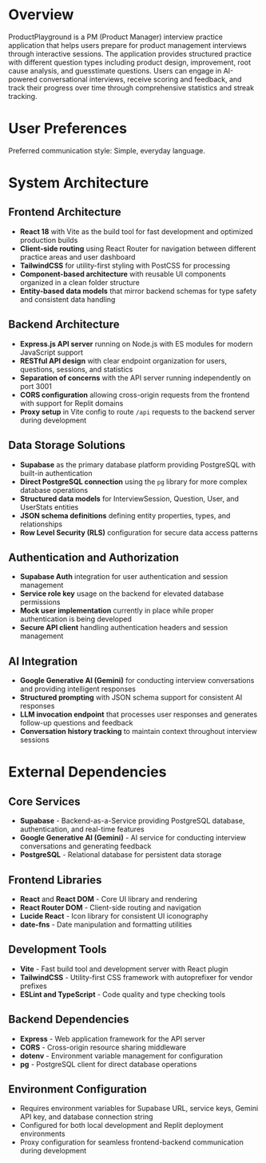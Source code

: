 # Overview

ProductPlayground is a PM (Product Manager) interview practice application that helps users prepare for product management interviews through interactive sessions. The application provides structured practice with different question types including product design, improvement, root cause analysis, and guesstimate questions. Users can engage in AI-powered conversational interviews, receive scoring and feedback, and track their progress over time through comprehensive statistics and streak tracking.

# User Preferences

Preferred communication style: Simple, everyday language.

# System Architecture

## Frontend Architecture
- **React 18** with Vite as the build tool for fast development and optimized production builds
- **Client-side routing** using React Router for navigation between different practice areas and user dashboard
- **TailwindCSS** for utility-first styling with PostCSS for processing
- **Component-based architecture** with reusable UI components organized in a clean folder structure
- **Entity-based data models** that mirror backend schemas for type safety and consistent data handling

## Backend Architecture
- **Express.js API server** running on Node.js with ES modules for modern JavaScript support
- **RESTful API design** with clear endpoint organization for users, questions, sessions, and statistics
- **Separation of concerns** with the API server running independently on port 3001
- **CORS configuration** allowing cross-origin requests from the frontend with support for Replit domains
- **Proxy setup** in Vite config to route `/api` requests to the backend server during development

## Data Storage Solutions
- **Supabase** as the primary database platform providing PostgreSQL with built-in authentication
- **Direct PostgreSQL connection** using the `pg` library for more complex database operations
- **Structured data models** for InterviewSession, Question, User, and UserStats entities
- **JSON schema definitions** defining entity properties, types, and relationships
- **Row Level Security (RLS)** configuration for secure data access patterns

## Authentication and Authorization
- **Supabase Auth** integration for user authentication and session management
- **Service role key** usage on the backend for elevated database permissions
- **Mock user implementation** currently in place while proper authentication is being developed
- **Secure API client** handling authentication headers and session management

## AI Integration
- **Google Generative AI (Gemini)** for conducting interview conversations and providing intelligent responses
- **Structured prompting** with JSON schema support for consistent AI responses
- **LLM invocation endpoint** that processes user responses and generates follow-up questions and feedback
- **Conversation history tracking** to maintain context throughout interview sessions

# External Dependencies

## Core Services
- **Supabase** - Backend-as-a-Service providing PostgreSQL database, authentication, and real-time features
- **Google Generative AI (Gemini)** - AI service for conducting interview conversations and generating feedback
- **PostgreSQL** - Relational database for persistent data storage

## Frontend Libraries
- **React** and **React DOM** - Core UI library and rendering
- **React Router DOM** - Client-side routing and navigation
- **Lucide React** - Icon library for consistent UI iconography
- **date-fns** - Date manipulation and formatting utilities

## Development Tools
- **Vite** - Fast build tool and development server with React plugin
- **TailwindCSS** - Utility-first CSS framework with autoprefixer for vendor prefixes
- **ESLint and TypeScript** - Code quality and type checking tools

## Backend Dependencies
- **Express** - Web application framework for the API server
- **CORS** - Cross-origin resource sharing middleware
- **dotenv** - Environment variable management for configuration
- **pg** - PostgreSQL client for direct database operations

## Environment Configuration
- Requires environment variables for Supabase URL, service keys, Gemini API key, and database connection string
- Configured for both local development and Replit deployment environments
- Proxy configuration for seamless frontend-backend communication during development